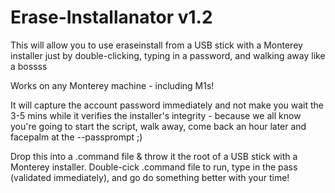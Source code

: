 # Erase-Installanator v1.2

 This will allow you to use eraseinstall from a USB stick with a Monterey installer
 just by double-clicking, typing in a password, and walking away like a bossss

 Works on any Monterey machine - including M1s!

 It will capture the account password immediately and not make you wait the 3-5 mins
 while it verifies the installer's integrity - because we all know you're going to start
 the script, walk away, come back an hour later and facepalm at the --passprompt ;)

 Drop this into a .command file & throw it the root of a USB stick with a Monterey installer.
 Double-cick .command file to run, type in the pass (validated immediately), and go do
 something better with your time!
